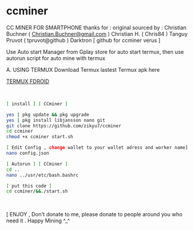 # ccminer
CC MINER FOR SMARTPHONE
thanks for :
original sourced by : 
   Christian Buchner ( Christian.Buchner@gmail.com )
   Christian H. ( Chris84 )
   Tanguy Pruvot ( tpruvot@github )
   Darktron [ github for ccminer verus ]

Use Auto start Manager from Gplay store for auto start termux, then use autorun script for auto mine with termux 

A. USING TERMUX 
Download Termux lastest Termux apk here

<a href=https://f-droid.org/repo/com.termux_1020.apk>TERMUX FDROID</a> <br>
<br>
```sh

[ install ] [ CCminer ]

yes | pkg update && pkg upgrade
yes | pkg install libjansson nano git
git clone https://github.com/zikyu7/ccminer
cd ccminer
chmod +x ccminer start.sh

[ Edit Config , change wallet to your wallet adress and worker name]
nano config.json

[ Autorun ] [ CCminer ]
cd ..
nano ../usr/etc/bash.bashrc

[ put this code ]
cd ccminer/&&./start.sh

```
<br>

[ ENJOY , Don't donate to me, please donate to people around you who need it  . Happy Mining ^_^ 
